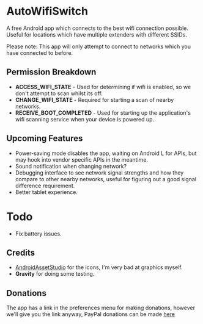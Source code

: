 # AutoWifiSwitch

A free Android app which connects to the best wifi connection possible. Useful for locations which have multiple extenders with different SSIDs.

Please note: This app will only attempt to connect to networks which you have connected to before.

## Permission Breakdown

* **ACCESS_WIFI_STATE** - Used for determining if wifi is enabled, so we don't attempt to scan whilst its off.
* **CHANGE_WIFI_STATE** - Required for starting a scan of nearby networks.
* **RECEIVE_BOOT_COMPLETED** - Used for starting up the application's wifi scanning service when your device is powered up.

## Upcoming Features

* Power-saving mode disables the app, waiting on Android L for APIs, but may hook into vendor specific APIs in the meantime.
* Sound notification when changing network?
* Debugging interface to see network signal strengths and how they compare to other nearby networks, useful for figuring out a good signal difference requirement.
* Better tablet experience.

# Todo

* Fix battery issues.

## Credits

* [AndroidAssetStudio](http://romannurik.github.io/AndroidAssetStudio/index.html) for the icons, I'm very bad at graphics myself.
* **Gravity** for doing some testing.

## Donations

The app has a link in the preferences menu for making donations, however we'll give you the link anyway, PayPal donations can be made [here](https://www.paypal.com/cgi-bin/webscr?cmd=_s-xclick&hosted_button_id=BJQTQKAPZT6VU)